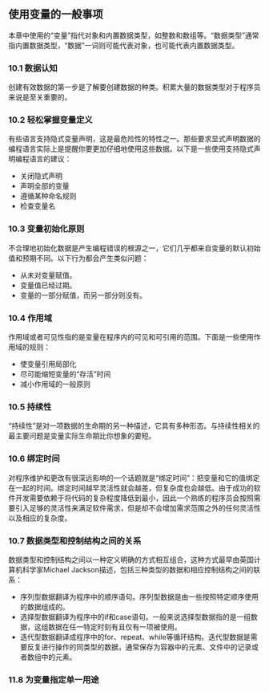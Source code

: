 ## 使用变量的一般事项

本章中使用的“变量”指代对象和内置数据类型，如整数和数组等。“数据类型”通常指内置数据类型，“数据”一词则可能代表对象，也可能代表内置数据类型。


### 10.1 数据认知

创建有效数据的第一步是了解要创建数据的种类。积累大量的数据类型对于程序员来说是至关重要的。


### 10.2 轻松掌握变量定义

有些语言支持隐式变量声明，这是最危险性的特性之一。那些要求显式声明数据的编程语言实际上是提醒你要更加仔细地使用这些数据。以下是一些使用支持隐式声明编程语言的建议：

- 关闭隐式声明
- 声明全部的变量
- 遵循某种命名规则
- 检查变量名


### 10.3 变量初始化原则

不合理地初始化数据是产生编程错误的根源之一，它们几乎都来自变量的默认初始值和预期不同。以下行为都会产生类似问题：

- 从未对变量赋值。
- 变量值已经过期。
- 变量的一部分赋值，而另一部分则没有。


### 10.4 作用域

作用域或者可见性指的是变量在程序内的可见和可引用的范围。下面是一些使用作用域的规则：

- 使变量引用局部化
- 尽可能缩短变量的“存活”时间
- 减小作用域的一般原则

### 10.5 持续性

“持续性”是对一项数据的生命期的另一种描述，它具有多种形态。与持续性相关的最主要问题是变量实际生命期比你想象的要短。

### 10.6 绑定时间

对程序维护和更改有很深远影响的一个话题就是“绑定时间”：把变量和它的值绑定在一起的时间。绑定时间越早灵活性就会越差，但复杂度也会越低。由于成功的软件开发需要依赖于将代码的复杂程度降低到最小，因此一个熟练的程序员会按照需要引入足够的灵活性来满足软件需求，但是却不会增加需求范围之外的任何灵活性以及相应的复杂度。

### 10.7 数据类型和控制结构之间的关系

数据类型和控制结构之间以一种定义明确的方式相互组合，这种方式最早由英国计算机科学家Michael Jackson描述，包括三种类型的数据和相应控制结构之间的联系：

- 序列型数据翻译为程序中的顺序语句。序列型数据是由一些按照特定顺序使用的数据组成的。
- 选择型数据翻译为程序中的if和case语句。一般来说选择型数据指的是一组数据，这组数据在任一特定时刻有且仅有一项被使用。
- 迭代型数据翻译成程序中的for、repeat、while等循环结构。迭代型数据是需要反复进行操作的同类型的数据，通常保存为容器中的元素、文件中的记录或者数组中的元素。

### 11.8 为变量指定单一用途
